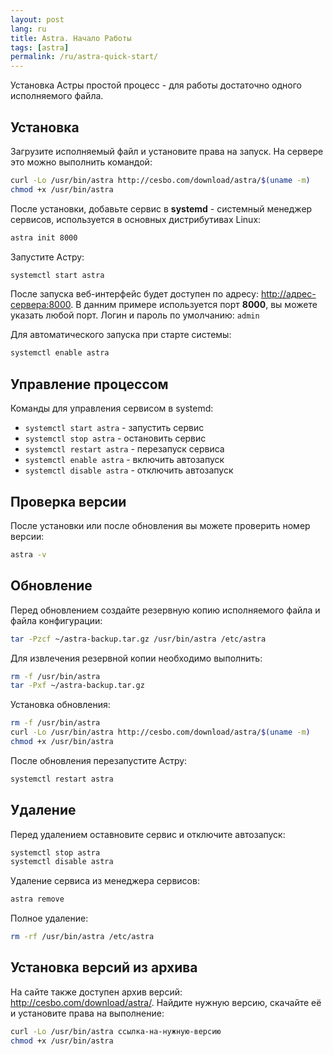 ```yaml
---
layout: post
lang: ru
title: Astra. Начало Работы
tags: [astra]
permalink: /ru/astra-quick-start/
---
```


Установка Астры простой процесс - для работы достаточно одного исполняемого файла.

<!-- more -->

## Установка

Загрузите исполняемый файл и установите права на запуск. На сервере это можно выполнить командой:

``` sh
curl -Lo /usr/bin/astra http://cesbo.com/download/astra/$(uname -m)
chmod +x /usr/bin/astra
```

После установки, добавьте сервис в **systemd** - системный менеджер сервисов, используется в основных дистрибутивах Linux:

``` sh
astra init 8000
```

Запустите Астру:

``` sh
systemctl start astra
```

После запуска веб-интерфейс будет доступен по адресу: <http://адрес-сервера:8000>.
В данним примере используется порт **8000**, вы можете указать любой порт.
Логин и пароль по умолчанию: `admin`

Для автоматического запуска при старте системы:

``` sh
systemctl enable astra
```

## Управление процессом

Команды для управления сервисом в systemd:

- `systemctl start astra` - запустить сервис
- `systemctl stop astra` - остановить сервис
- `systemctl restart astra` - перезапуск сервиса
- `systemctl enable astra` - включить автозапуск
- `systemctl disable astra` - отключить автозапуск

## Проверка версии

После установки или после обновления вы можете проверить номер версии:

``` sh
astra -v
```

## Обновление

Перед обновлением создайте резервную копию исполняемого файла и файла конфигурации:

``` sh
tar -Pzcf ~/astra-backup.tar.gz /usr/bin/astra /etc/astra
```

Для извлечения резервной копии необходимо выполнить:

``` sh
rm -f /usr/bin/astra
tar -Pxf ~/astra-backup.tar.gz
```

Установка обновления:

``` sh
rm -f /usr/bin/astra
curl -Lo /usr/bin/astra http://cesbo.com/download/astra/$(uname -m)
chmod +x /usr/bin/astra
```

После обновления перезапустите Астру:

``` sh
systemctl restart astra
```

## Удаление

Перед удалением оставновите сервис и отключите автозапуск:

``` sh
systemctl stop astra
systemctl disable astra
```

Удаление сервиса из менеджера сервисов:

``` sh
astra remove
```

Полное удаление:

``` sh
rm -rf /usr/bin/astra /etc/astra
```

## Установка версий из архива

На сайте также доступен архив версий: <http://cesbo.com/download/astra/>.
Найдите нужную версию, скачайте её и установите права на выполнение:

``` sh
curl -Lo /usr/bin/astra ссылка-на-нужную-версию
chmod +x /usr/bin/astra
```
